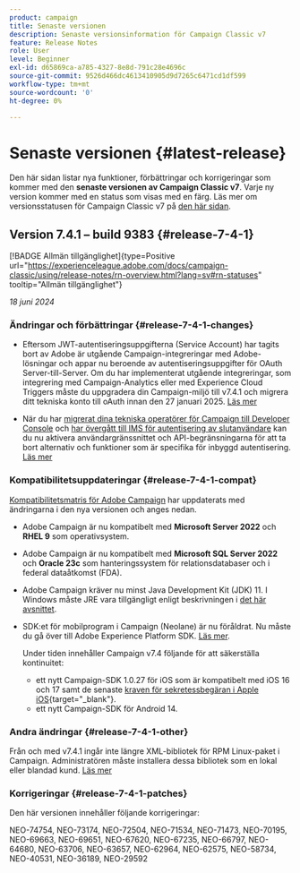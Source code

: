 ```yaml
---
product: campaign
title: Senaste versionen
description: Senaste versionsinformation för Campaign Classic v7
feature: Release Notes
role: User
level: Beginner
exl-id: d65869ca-a785-4327-8e8d-791c28e4696c
source-git-commit: 9526d466dc4613410905d9d7265c6471cd1df599
workflow-type: tm+mt
source-wordcount: '0'
ht-degree: 0%

---
```


# Senaste versionen {#latest-release}

Den här sidan listar nya funktioner, förbättringar och korrigeringar som kommer med den **senaste versionen av Campaign Classic v7**. Varje ny version kommer med en status som visas med en färg. Läs mer om versionsstatusen för Campaign Classic v7 på [den här sidan](rn-overview.md).

## Version 7.4.1 – build 9383 {#release-7-4-1}

[!BADGE Allmän tillgänglighet]{type=Positive url="https://experienceleague.adobe.com/docs/campaign-classic/using/release-notes/rn-overview.html?lang=sv#rn-statuses" tooltip="Allmän tillgänglighet"}

_18 juni 2024_

### Ändringar och förbättringar {#release-7-4-1-changes}

* Eftersom JWT-autentiseringsuppgifterna (Service Account) har tagits bort av Adobe är utgående Campaign-integreringar med Adobe-lösningar och appar nu beroende av autentiseringsuppgifter för OAuth Server-till-Server. Om du har implementerat utgående integreringar, som integrering med Campaign-Analytics eller med Experience Cloud Triggers måste du uppgradera din Campaign-miljö till v7.4.1 och migrera ditt tekniska konto till oAuth innan den 27 januari 2025. [Läs mer](../../integrations/using/oauth-technical-account.md)

* När du har [migrerat dina tekniska operatörer för Campaign till Developer Console](../../technotes/using/ims-migration.md) och [har övergått till IMS för autentisering av slutanvändare](../../technotes/using/migrate-users-to-ims.md) kan du nu aktivera användargränssnittet och API-begränsningarna för att ta bort alternativ och funktioner som är specifika för inbyggd autentisering. [Läs mer](../../technotes/using/impact-ims-migration.md)


### Kompatibilitetsuppdateringar {#release-7-4-1-compat}

[Kompatibilitetsmatris för Adobe Campaign](compatibility-matrix.md) har uppdaterats med ändringarna i den nya versionen och anges nedan.

* Adobe Campaign är nu kompatibelt med **Microsoft Server 2022** och **RHEL 9** som operativsystem.

* Adobe Campaign är nu kompatibelt med **Microsoft SQL Server 2022** och **Oracle 23c** som hanteringssystem för relationsdatabaser och i federal dataåtkomst (FDA).

* Adobe Campaign kräver nu minst Java Development Kit (JDK) 11. I Windows måste JRE vara tillgängligt enligt beskrivningen i [det här avsnittet](../../installation/using/application-server.md#jdk).

* SDK:et för mobilprogram i Campaign (Neolane) är nu föråldrat. Nu måste du gå över till Adobe Experience Platform SDK. [Läs mer](deprecated-features.md).

  Under tiden innehåller Campaign v7.4 följande för att säkerställa kontinuitet:

   * ett nytt Campaign-SDK 1.0.27 för iOS som är kompatibelt med iOS 16 och 17 samt de senaste [kraven för sekretessbegäran i Apple iOS](https://developer.apple.com/news/?id=r1henawx){target="_blank"}.
   * ett nytt Campaign-SDK för Android 14.

### Andra ändringar {#release-7-4-1-other}

Från och med v7.4.1 ingår inte längre XML-bibliotek för RPM Linux-paket i Campaign. Administratören måste installera dessa bibliotek som en lokal eller blandad kund. [Läs mer](../../installation/using/installing-packages-with-linux.md)

### Korrigeringar {#release-7-4-1-patches}

Den här versionen innehåller följande korrigeringar:

NEO-74754, NEO-73174, NEO-72504, NEO-71534, NEO-71473, NEO-70195, NEO-69663, NEO-69651, NEO-67620, NEO-67235, NEO-66797, NEO-64680, NEO-63706, NEO-63657, NEO-62964, NEO-62575, NEO-58734, NEO-40531, NEO-36189, NEO-29592

